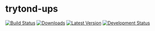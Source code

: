 trytond-ups
===========

[![Build Status](https://api.travis-ci.org/openlabs/trytond-ups.svg?branch=develop)](https://travis-ci.org/openlabs/trytond-ups)
[![Downloads](https://pypip.in/download/trytond_ups/badge.svg)](https://pypi.python.org/pypi/trytond_ups/)
[![Latest Version](https://pypip.in/version/trytond_ups/badge.svg)](https://pypi.python.org/pypi/trytond_ups/)
[![Development Status](https://pypip.in/status/trytond_ups/badge.svg)](https://pypi.python.org/pypi/trytond_ups/)
